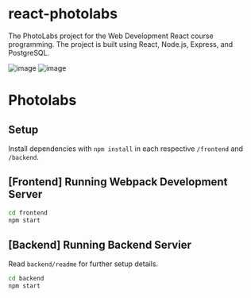 # react-photolabs
The PhotoLabs project for the Web Development React course programming.
The project is built using React, Node.js, Express, and PostgreSQL.

![image](https://github.com/sarahmanhard/photolabs-starter/assets/128875282/fc02466a-8255-4c6b-b94d-85720828a615)
![image](https://github.com/sarahmanhard/photolabs-starter/assets/128875282/a3fafabf-b1a9-4fc3-a7ee-f02aedfab75e)


# Photolabs

## Setup

Install dependencies with `npm install` in each respective `/frontend` and `/backend`.

## [Frontend] Running Webpack Development Server

```sh
cd frontend
npm start
```

## [Backend] Running Backend Servier

Read `backend/readme` for further setup details.

```sh
cd backend
npm start
```
